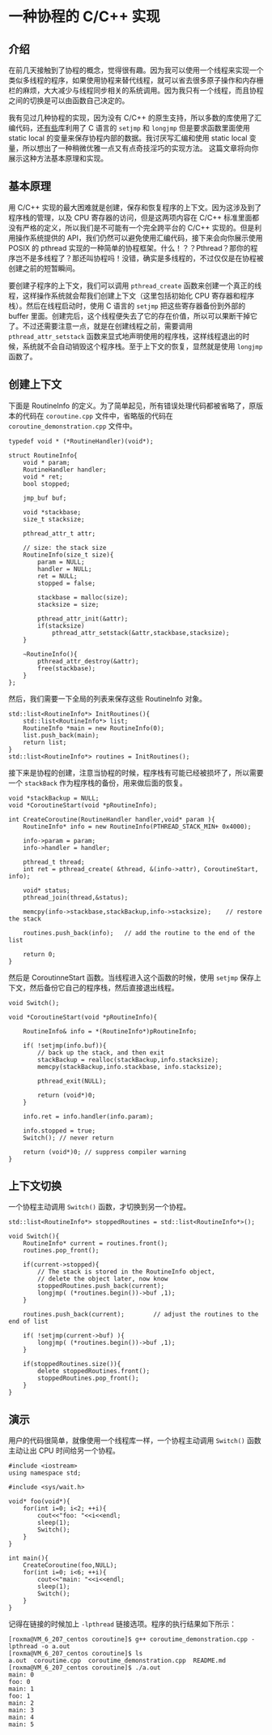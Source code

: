 # 一种协程的 C/C++ 实现 #



## 介绍 ##

在前几天接触到了协程的概念，觉得很有趣。因为我可以使用一个线程来实现一个类似多线程的程序，如果使用协程来替代线程，就可以省去很多原子操作和内存栅栏的麻烦，大大减少与线程同步相关的系统调用。因为我只有一个线程，而且协程之间的切换是可以由函数自己决定的。

我有见过几种协程的实现，因为没有 C/C++ 的原生支持，所以多数的库使用了汇编代码，还[有些](http://www.chiark.greenend.org.uk/~sgtatham/coroutines.html)库利用了 C 语言的 `setjmp` 和 `longjmp` 但是要求函数里面使用 static local  的变量来保存协程内部的数据。我讨厌写汇编和使用 static local 变量，所以想出了一种稍微优雅一点又有点奇技淫巧的实现方法。 这篇文章将向你展示这种方法基本原理和实现。



## 基本原理 ##

用 C/C++ 实现的最大困难就是创建，保存和恢复程序的上下文。因为这涉及到了程序栈的管理，以及 CPU 寄存器的访问，但是这两项内容在 C/C++ 标准里面都没有严格的定义，所以我们是不可能有一个完全跨平台的 C/C++ 实现的。但是利用操作系统提供的 API，我们仍然可以避免使用汇编代码，接下来会向你展示使用 POSIX 的 pthread 实现的一种简单的协程框架。什么！？？Pthread？那你的程序岂不是多线程了？那还叫协程吗！没错，确实是多线程的，不过仅仅是在协程被创建之前的短暂瞬间。

要创建子程序的上下文，我们可以调用 `pthread_create` 函数来创建一个真正的线程，这样操作系统就会帮我们创建上下文（这里包括初始化 CPU 寄存器和程序栈）。然后在线程启动时，使用 C 语言的 `setjmp` 把这些寄存器备份到外部的 buffer 里面。创建完后，这个线程便失去了它的存在价值，所以可以果断干掉它了。不过还需要注意一点，就是在创建线程之前，需要调用 `pthread_attr_setstack` 函数来显式地声明使用的程序栈，这样线程退出的时候，系统就不会自动销毁这个程序栈。至于上下文的恢复，显然就是使用 `longjmp`  函数了。



## 创建上下文 ##

下面是 RoutineInfo 的定义。为了简单起见，所有错误处理代码都被省略了，原版本的代码在 `coroutine.cpp` 文件中，省略版的代码在 `coroutine_demonstration.cpp` 文件中。

``` cplusplus
typedef void * (*RoutineHandler)(void*);

struct RoutineInfo{
	void * param;
	RoutineHandler handler;
	void * ret;
	bool stopped;

	jmp_buf buf;
	
	void *stackbase;
	size_t stacksize;
	
	pthread_attr_t attr;
	
	// size: the stack size
	RoutineInfo(size_t size){
		param = NULL;
		handler = NULL;
		ret = NULL;
		stopped = false;

		stackbase = malloc(size);
		stacksize = size;

		pthread_attr_init(&attr);
		if(stacksize)
			pthread_attr_setstack(&attr,stackbase,stacksize);
	}
	
	~RoutineInfo(){
		pthread_attr_destroy(&attr);
		free(stackbase);
	}
};
```

然后，我们需要一下全局的列表来保存这些 RoutineInfo 对象。

``` cplusplus
std::list<RoutineInfo*> InitRoutines(){
	std::list<RoutineInfo*> list;
	RoutineInfo *main = new RoutineInfo(0);
	list.push_back(main);
	return list;
}
std::list<RoutineInfo*> routines = InitRoutines();
```

接下来是协程的创建，注意当协程的时候，程序栈有可能已经被损坏了，所以需要一个 `stackBack` 作为程序栈的备份，用来做后面的恢复。

``` cplusplus
void *stackBackup = NULL;
void *CoroutineStart(void *pRoutineInfo);

int CreateCoroutine(RoutineHandler handler,void* param ){
	RoutineInfo* info = new RoutineInfo(PTHREAD_STACK_MIN+ 0x4000);

	info->param = param;
	info->handler = handler;

	pthread_t thread;
	int ret = pthread_create( &thread, &(info->attr), CoroutineStart, info);

	void* status;
	pthread_join(thread,&status);

	memcpy(info->stackbase,stackBackup,info->stacksize); 	// restore the stack

	routines.push_back(info); 	// add the routine to the end of the list
	
	return 0;
}
```

然后是 CoroutinneStart 函数。当线程进入这个函数的时候，使用 `setjmp` 保存上下文，然后备份它自己的程序栈，然后直接退出线程。

``` cplusplus
void Switch();

void *CoroutineStart(void *pRoutineInfo){

	RoutineInfo& info = *(RoutineInfo*)pRoutineInfo;

	if( !setjmp(info.buf)){	
		// back up the stack, and then exit
		stackBackup = realloc(stackBackup,info.stacksize);
		memcpy(stackBackup,info.stackbase, info.stacksize);

		pthread_exit(NULL);

		return (void*)0;
	}

	info.ret = info.handler(info.param);
	
	info.stopped = true;
	Switch(); // never return
	
	return (void*)0; // suppress compiler warning
}
```



## 上下文切换 ##

一个协程主动调用 `Switch()` 函数，才切换到另一个协程。

``` cplusplus
std::list<RoutineInfo*> stoppedRoutines = std::list<RoutineInfo*>();

void Switch(){
	RoutineInfo* current = routines.front();
	routines.pop_front();
	
	if(current->stopped){
		// The stack is stored in the RoutineInfo object, 
		// delete the object later, now know
		stoppedRoutines.push_back(current);
		longjmp( (*routines.begin())->buf ,1);
	}
	
	routines.push_back(current);		// adjust the routines to the end of list
	
	if( !setjmp(current->buf) ){
		longjmp( (*routines.begin())->buf ,1);
	}
	
	if(stoppedRoutines.size()){
		delete stoppedRoutines.front();
		stoppedRoutines.pop_front();
	}
}
```



## 演示 ##

用户的代码很简单，就像使用一个线程库一样，一个协程主动调用 `Switch()` 函数主动让出 CPU 时间给另一个协程。

``` cplusplus
#include <iostream>
using namespace std;

#include <sys/wait.h>

void* foo(void*){
	for(int i=0; i<2; ++i){
		cout<<"foo: "<<i<<endl;
		sleep(1);
		Switch();
	}
}

int main(){
	CreateCoroutine(foo,NULL);
	for(int i=0; i<6; ++i){
		cout<<"main: "<<i<<endl;
		sleep(1);
		Switch();
	}
}
```

记得在链接的时候加上 `-lpthread` 链接选项。程序的执行结果如下所示：

    [roxma@VM_6_207_centos coroutine]$ g++ coroutime_demonstration.cpp -lpthread -o a.out
    [roxma@VM_6_207_centos coroutine]$ ls
    a.out  coroutime.cpp  coroutime_demonstration.cpp  README.md
    [roxma@VM_6_207_centos coroutine]$ ./a.out
    main: 0
    foo: 0
    main: 1
    foo: 1
    main: 2
    main: 3
    main: 4
    main: 5

